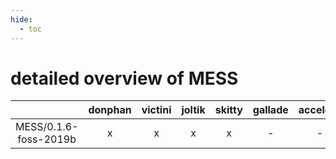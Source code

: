 ```yaml
---
hide:
  - toc
---
```


detailed overview of MESS
=========================

| |donphan|victini|joltik|skitty|gallade|accelgor|swalot|doduo|
| :---: | :---: | :---: | :---: | :---: | :---: | :---: | :---: | :---: |
|MESS/0.1.6-foss-2019b|x|x|x|x|-|-|-|x|
